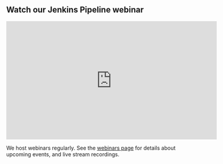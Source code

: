 ## Watch our Jenkins Pipeline webinar

<iframe width="560" height="315" src="https://www.youtube.com/embed/D_7AHTML_xw" title="YouTube video player" frameborder="0" allow="accelerometer; autoplay; clipboard-write; encrypted-media; gyroscope; picture-in-picture" allowfullscreen></iframe>

We host webinars regularly. See the [webinars page](https://octopus.com/events) for details about upcoming events, and live stream recordings.
